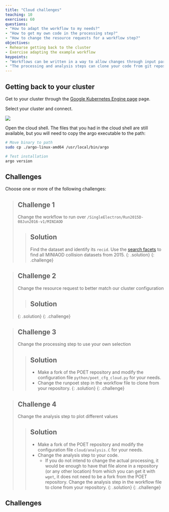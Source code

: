 ```yaml
---
title: "Cloud challenges"
teaching: 10
exercises: 60
questions:
- "How to adapt the workflow to my needs?"
- "How to get my own code in the processing step?"
- "How to change the resource requests for a workflow step?"
objectives:
- Rehearse getting back to the cluster
- Exercise adapting the example workflow
keypoints:
- "Workflows can be written in a way to allow changes through input parameters"
- "The processing and analysis steps can clone your code from git repositories"
---
```


## Getting back to your cluster

Get to your cluster through the [Google Kubernetes Engine page](https://console.cloud.google.com/kubernetes/list/overview?project=crucial-baton-391716) page.

Select your cluster and connect.

![](../fig/gke6.png)

Open the cloud shell. The files that you had in the cloud shell are still available, but you will need to copy the argo executable to the path:

```bash
# Move binary to path
sudo cp ./argo-linux-amd64 /usr/local/bin/argo

# Test installation
argo version
```

## Challenges

Choose one or more of the following challenges:

> ## Challenge 1
> Change the workflow to run over `/SingleElectron/Run2015D-08Jun2016-v1/MINIAOD`
> 
> > ## Solution
> >  Find the dataset and identify its `recid`. Use the [search facets](http://opendata.cern.ch/search?page=1&size=20&type=Dataset&subtype=Collision&year=2015&experiment=CMS) to find all MINIAOD collision datasets from 2015.
> {: .solution}
{: .challenge}

> ## Challenge 2
> Change the resource request to better match our cluster configuration
> 
> > ## Solution
> >  
> {: .solution}
{: .challenge}

> ## Challenge 3
> Change the processing step to use your own selection
> 
> > ## Solution
> >  - Make a fork of the POET repository and modify the configuration file `python/poet_cfg_cloud.py` for your needs.
> >  - Change the runpoet step in the workflow file to clone from your repository.
> {: .solution}
{: .challenge}

> ## Challenge 4
> Change the analysis step to plot different values
> 
> > ## Solution
> >  - Make a fork of the POET repository and modify the configuration file `cloud/analysis.C` for your needs.
> >  - Change the analysis step to your code.
> >    - If you do not intend to change the actual processing, it would be enough to have that file alone in a repository (or any other location) from which you can get it with `wget`, it does not need to be a fork from the POET repository.
> >  Change the analysis step in the workflow file to clone from your repository.
> {: .solution}
{: .challenge}


## Challenges
